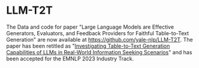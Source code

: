 # LLM-T2T
The Data and code for paper "Large Language Models are Effective Generators, Evaluators, and Feedback Providers for Faithful Table-to-Text Generation" are now available at https://github.com/yale-nlp/LLM-T2T. The paper has been retitled as "[Investigating Table-to-Text Generation Capabilities of LLMs in Real-World Information Seeking Scenarios](https://arxiv.org/abs/2305.14987)" and has been accepted for the EMNLP 2023 Industry Track.

